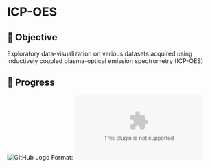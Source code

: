 # ICP-OES


## :thought_balloon: Objective

Exploratory data-visualization on various datasets acquired using inductively coupled plasma-optical emission spectrometry (ICP-OES)

## :wrench: Progress

![GitHub Logo](/img/fig1.png)
Format: ![Alt Text](example.com)


